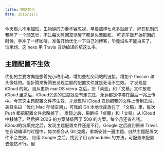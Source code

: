 ```yaml
---
title: 网站优化
date: 2016/11/5
---
```


今天周六不用加班，生物钟的力量不容忽视，早晨照样七点多就醒了，好在机制的我睡了一个回笼觉，不过每次睡回笼觉醒了都是头晕脑胀。
吃完午饭开始犯困的时候，手冲了一杯咖啡，准备开始优化一下自己的博客，毕竟域名不能白买了。
谁承想，这 hexo 用 Travis 自动编译的坑这么多。  

## 主题配置不生效
优化的主要方向是想着先小改小动，增加些社交网站的链接，增加个 favicon 和头像啥的。但折腾来折腾去发现主题的配置文件就是死活不生效。
才发现是 iCloud 的坑，自从更新 macOS sierra 之后，把「桌面」和「文稿」文件放进 iCloud 里之后，iCloud旁边的进度就没有走完过，永远都是停滞在最后一兆上传中。今天这主题配置文件不生效，才发现时 iCloud 自动把我的文件上传到云端，美其名曰「优化 Mac 存储空间」，可我的 Git 本地仓库放在了 「文稿」里，每次 Push 都把配置文件忽略掉了。
发现之后，果断把「桌面」和「文稿」从 iCloud 中移除了。然后把 200G 的方案降级回了 50G 的方案。每个月还省点钱。
iCloud的坑填完之后，发现主题配置文件还是不行。Google 之后直到原来 Travis 在自动编译的过程中，每次都会从 Git 克隆，重新安装一遍主题，自然主题配置文件不会生效。
继续 Google 之后，找到了用 gitmodules 的方法，可配置来配置去依然不行。但
